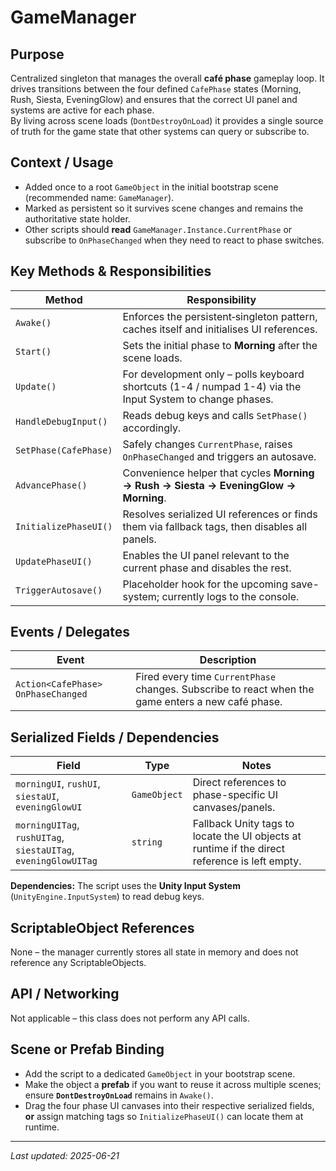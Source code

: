 # GameManager

## Purpose
Centralized singleton that manages the overall **café phase** gameplay loop. It drives transitions between the four defined `CafePhase` states (Morning, Rush, Siesta, EveningGlow) and ensures that the correct UI panel and systems are active for each phase.  
By living across scene loads (`DontDestroyOnLoad`) it provides a single source of truth for the game state that other systems can query or subscribe to.

## Context / Usage
* Added once to a root `GameObject` in the initial bootstrap scene (recommended name: `GameManager`).  
* Marked as persistent so it survives scene changes and remains the authoritative state holder.  
* Other scripts should **read** `GameManager.Instance.CurrentPhase` or subscribe to `OnPhaseChanged` when they need to react to phase switches.

## Key Methods & Responsibilities
| Method | Responsibility |
| ------ | -------------- |
| `Awake()` | Enforces the persistent‐singleton pattern, caches itself and initialises UI references. |
| `Start()` | Sets the initial phase to **Morning** after the scene loads. |
| `Update()` | For development only – polls keyboard shortcuts (1-4 / numpad 1-4) via the Input System to change phases. |
| `HandleDebugInput()` | Reads debug keys and calls `SetPhase()` accordingly. |
| `SetPhase(CafePhase)` | Safely changes `CurrentPhase`, raises `OnPhaseChanged` and triggers an autosave. |
| `AdvancePhase()` | Convenience helper that cycles **Morning → Rush → Siesta → EveningGlow → Morning**. |
| `InitializePhaseUI()` | Resolves serialized UI references or finds them via fallback tags, then disables all panels. |
| `UpdatePhaseUI()` | Enables the UI panel relevant to the current phase and disables the rest. |
| `TriggerAutosave()` | Placeholder hook for the upcoming save-system; currently logs to the console. |

## Events / Delegates
| Event | Description |
| ----- | ----------- |
| `Action<CafePhase> OnPhaseChanged` | Fired every time `CurrentPhase` changes. Subscribe to react when the game enters a new café phase. |

## Serialized Fields / Dependencies
| Field | Type | Notes |
| ----- | ---- | ----- |
| `morningUI`, `rushUI`, `siestaUI`, `eveningGlowUI` | `GameObject` | Direct references to phase-specific UI canvases/panels. |
| `morningUITag`, `rushUITag`, `siestaUITag`, `eveningGlowUITag` | `string` | Fallback Unity tags to locate the UI objects at runtime if the direct reference is left empty. |

**Dependencies:** The script uses the **Unity Input System** (`UnityEngine.InputSystem`) to read debug keys.

## ScriptableObject References
None – the manager currently stores all state in memory and does not reference any ScriptableObjects.

## API / Networking
Not applicable – this class does not perform any API calls.

## Scene or Prefab Binding
* Add the script to a dedicated `GameObject` in your bootstrap scene.  
* Make the object a **prefab** if you want to reuse it across multiple scenes; ensure **`DontDestroyOnLoad`** remains in `Awake()`.  
* Drag the four phase UI canvases into their respective serialized fields, **or** assign matching tags so `InitializePhaseUI()` can locate them at runtime.

---
*Last updated: 2025-06-21*
